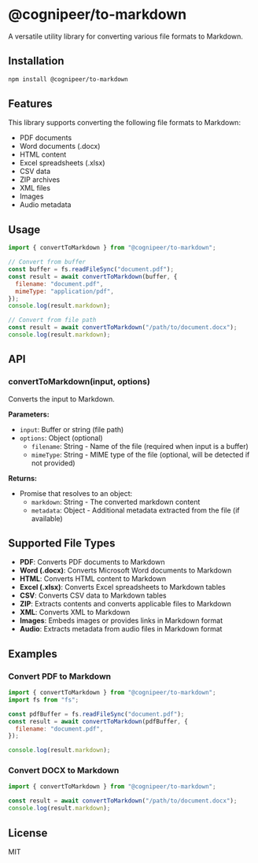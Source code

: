 # @cognipeer/to-markdown

A versatile utility library for converting various file formats to Markdown.

## Installation

```bash
npm install @cognipeer/to-markdown
```

## Features

This library supports converting the following file formats to Markdown:

- PDF documents
- Word documents (.docx)
- HTML content
- Excel spreadsheets (.xlsx)
- CSV data
- ZIP archives
- XML files
- Images
- Audio metadata

## Usage

```javascript
import { convertToMarkdown } from "@cognipeer/to-markdown";

// Convert from buffer
const buffer = fs.readFileSync("document.pdf");
const result = await convertToMarkdown(buffer, {
  filename: "document.pdf",
  mimeType: "application/pdf",
});
console.log(result.markdown);

// Convert from file path
const result = await convertToMarkdown("/path/to/document.docx");
console.log(result.markdown);
```

## API

### convertToMarkdown(input, options)

Converts the input to Markdown.

**Parameters:**

- `input`: Buffer or string (file path)
- `options`: Object (optional)
  - `filename`: String - Name of the file (required when input is a buffer)
  - `mimeType`: String - MIME type of the file (optional, will be detected if not provided)

**Returns:**

- Promise that resolves to an object:
  - `markdown`: String - The converted markdown content
  - `metadata`: Object - Additional metadata extracted from the file (if available)

## Supported File Types

- **PDF**: Converts PDF documents to Markdown
- **Word (.docx)**: Converts Microsoft Word documents to Markdown
- **HTML**: Converts HTML content to Markdown
- **Excel (.xlsx)**: Converts Excel spreadsheets to Markdown tables
- **CSV**: Converts CSV data to Markdown tables
- **ZIP**: Extracts contents and converts applicable files to Markdown
- **XML**: Converts XML to Markdown
- **Images**: Embeds images or provides links in Markdown format
- **Audio**: Extracts metadata from audio files in Markdown format

## Examples

### Convert PDF to Markdown

```javascript
import { convertToMarkdown } from "@cognipeer/to-markdown";
import fs from "fs";

const pdfBuffer = fs.readFileSync("document.pdf");
const result = await convertToMarkdown(pdfBuffer, {
  filename: "document.pdf",
});

console.log(result.markdown);
```

### Convert DOCX to Markdown

```javascript
import { convertToMarkdown } from "@cognipeer/to-markdown";

const result = await convertToMarkdown("/path/to/document.docx");
console.log(result.markdown);
```

## License

MIT
